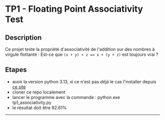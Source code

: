# TP1 - Floating Point Associativity Test

## Description
Ce projet teste la propriété d'associativité de l'addition sur des nombres à virgule flottante :
Est-ce que `(x + y) + z == x + (y + z)` est toujours vrai ?

## Etapes

- avoir la version python 3.13, si ce n'est pas déjà le cas l'installer depuis [ce site](https://www.python.org/downloads/release/python-3130/)
- cloner ce repo localement
- lancer le programme avec la commande : python.exe tp1_associativity.py
- le résultat doit être 92.61%
---